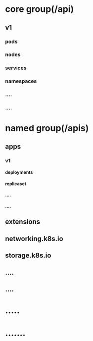 # **core group(/api)** 
## v1
### pods
### nodes
### services
### namespaces
### ....
### ....

# **named group(/apis)**
## apps
### v1
#### deployments
#### replicaset
#### ....
#### ....
## extensions
## networking.k8s.io
## storage.k8s.io
## ....
## ....
# .....
# .......


